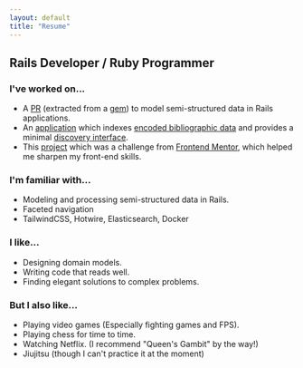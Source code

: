 ```yaml
---
layout: default
title: "Resume"
---
```

## Rails Developer / Ruby Programmer

### I've worked on...
* A [PR](https://github.com/rails/rails/pull/43399) (extracted from a [gem](https://github.com/mansakondo/activemodel-embedding)) to model semi-structured data in Rails applications.
* An [application](https://karan-demo.herokuapp.com/) which indexes [encoded bibliographic data](https://en.wikipedia.org/wiki/MARC_standards) and provides a minimal [discovery interface](https://blog.andornot.com/blog/discovery-interfaces-a-new-opac-for-libraries/).
* This [project](https://rest-countries-challenge.herokuapp.com/) which was a challenge from [Frontend Mentor](https://www.frontendmentor.io/challenges/rest-countries-api-with-color-theme-switcher-5cacc469fec04111f7b848ca), which helped me sharpen my front-end skills.

### I'm familiar with...
* Modeling and processing semi-structured data in Rails.
* Faceted navigation
* TailwindCSS, Hotwire, Elasticsearch, Docker

### I like...
* Designing domain models.
* Writing code that reads well.
* Finding elegant solutions to complex problems.

### But I also like...
* Playing video games (Especially fighting games and FPS).
* Playing chess for time to time.
* Watching Netflix. (I recommend "Queen's Gambit" by the way!)
* Jiujitsu (though I can't practice it at the moment)
